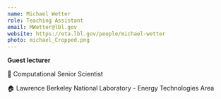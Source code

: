 ```yaml
---
name: Michael Wetter
role: Teaching Assistant
email: MWetter@lbl.gov
website: https://eta.lbl.gov/people/michael-wetter
photo: michael_Cropped.png
---
```


<strong>Guest lecturer</strong>

💼 Computational Senior Scientist 

🏠 Lawrence Berkeley National Laboratory - Energy Technologies Area

